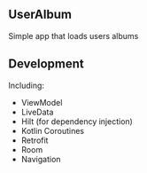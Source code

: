 ## UserAlbum
Simple app that loads users albums
## Development
Including:
- ViewModel
- LiveData
- Hilt (for dependency injection)
- Kotlin Coroutines
- Retrofit
- Room
- Navigation
